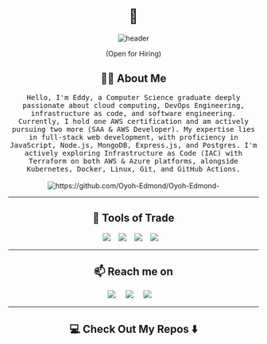 <!--
**Ileriayo/ileriayo** is a ✨ _special_ ✨ repository because its `README.md` (this file) appears on your GitHub profile.
--->  

<h1 align="center"> 👋 </h1>
<div align="center">
  <img src="img/header.gif" alt="header"/>
</div>
<p align="center"> (Open for Hiring)</p>

<h2 align="center"> 👨‍💻 About Me</h2>
<p align="center">
  <samp>
    Hello, I'm Eddy, a Computer Science graduate deeply passionate about cloud computing, DevOps Engineering, infrastructure as code, and software engineering. Currently, I hold one AWS certification and am       
    actively pursuing two more (SAA & AWS Developer). My expertise lies in full-stack web development, with proficiency in JavaScript, Node.js, MongoDB, Express.js, and Postgres. I'm actively exploring 
    Infrastructure as Code (IAC) with Terraform on both AWS & Azure platforms, alongside Kubernetes, Docker, Linux, Git, and GitHub Actions.
  </samp>
  <br> <br>
  <img src="https://komarev.com/ghpvc/?username=Oyoh-Edmond" alt="https://github.com/Oyoh-Edmond/Oyoh-Edmond-" />
</p>

<hr>

<h2 align="center"> 🔭 Tools of Trade</h2>
<p align="center">
  <img src="https://img.shields.io/badge/node.js%20-%2343853D.svg?&style=for-the-badge&logo=node.js&logoColor=white" />&nbsp;&nbsp;&nbsp;
  <img src="https://img.shields.io/badge/react%20-%2300D9FF.svg?&style=for-the-badge&logo=react&logoColor=white" />&nbsp;&nbsp;&nbsp;
  <img src="https://img.shields.io/badge/html%20-%2343853D.svg?&style=for-the-badge&logo=html&logoColor=white" />&nbsp;&nbsp;&nbsp;
  <img src="https://img.shields.io/badge/css%20-%2343853D.svg?&style=for-the-badge&logo=css&logoColor=white" />&nbsp;&nbsp;&nbsp;
</p>

<hr>

<h2  align="center">📫 Reach me on</h2>
<p align="center">
  <a target="_blank"href="https://www.linkedin.com/in/oyohedmond/"><img src="https://img.shields.io/badge/linkedin-%230077B5.svg?&style=for-the-badge&logo=linkedin&logoColor=white" /></a>&nbsp;&nbsp;&nbsp;&nbsp;
  <a target="_blank"href="https://twitter.com/edmond_edyfy"><img src="https://img.shields.io/badge/twitter-%231DA1F2.svg?&style=for-the-badge&logo=twitter&logoColor=white" /></a>&nbsp;&nbsp;&nbsp;&nbsp;
  <a href="mailto:chiwunmba@gmail.com"><img src="https://img.shields.io/badge/gmail-%23D14836.svg?&style=for-the-badge&logo=gmail&logoColor=white" /></a>&nbsp;&nbsp;&nbsp;&nbsp;
</p>

<hr>

<h2  align="center">💻 Check Out My Repos ⬇️ </h2>
